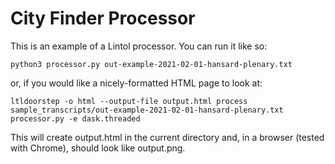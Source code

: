# City Finder Processor

This is an example of a Lintol processor. You can run it like so:

    python3 processor.py out-example-2021-02-01-hansard-plenary.txt

or, if you would like a nicely-formatted HTML page to look at:

    ltldoorstep -o html --output-file output.html process sample_transcripts/out-example-2021-02-01-hansard-plenary.txt processor.py -e dask.threaded

This will create output.html in the current directory and, in a browser (tested with Chrome), should look like output.png.
